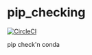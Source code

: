 # pip_checking
[![CircleCI](https://circleci.com/gh/regro/pip_checking.svg?style=svg)](https://circleci.com/gh/regro/pip_checking)

pip check'n conda
